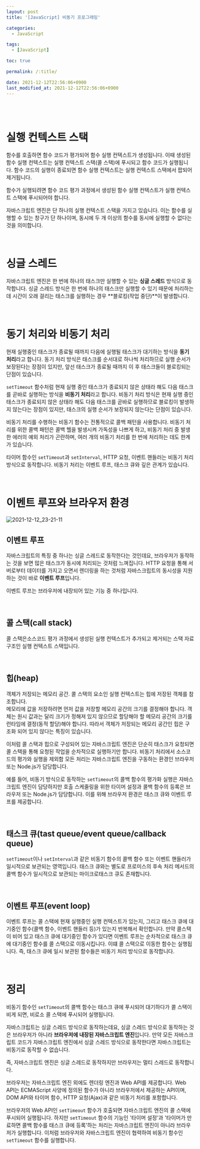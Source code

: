 ```yaml
---
layout: post
title: '[JavaScript] 비동기 프로그래밍'

categories: 
  - JavaScript

tags: 
  - [JavaScript]

toc: true

permalink: /:title/

date: 2021-12-12T22:56:06+0900
last_modified_at: 2021-12-12T22:56:06+0900
---
```


<br>
<br>

# 실행 컨텍스트 스택

함수를 호출하면 함수 코드가 평가되어 함수 실행 컨텍스트가 생성됩니다. 이때 생성된 함수 실행 컨텍스트는 실행 컨텍스트 스택(콜 스택)에 푸시되고 함수 코드가 실행됩니다. 함수 코드의 실행이 종료되면 함수 실행 컨텍스트는 실행 컨텍스트 스택에서 팝되어 제거됩니다.

함수가 실행되려면 함수 코드 평가 과정에서 생성된 함수 실행 컨텍스트가 실행 컨텍스트 스택에 푸시되어야 합니다.

자바스크립트 엔진은 단 하나의 실행 컨텍스트 스택을 가지고 있습니다. 이는 함수를 실행할 수 있는 창구가 단 하나이며, 동시에 두 개 이상의 함수를 동시에 실행할 수 없다는 것을 의미합니다. 

<br>

# 싱글 스레드 

자바스크립트 엔진은 한 번에 하나의 태스크만 실행할 수 있는 **싱글 스레드** 방식으로 동작합니다. 싱글 스레드 방식은 한 번에 하나의 태스크만 실행할 수 있기 때문에 처리하는데 시간이 오래 걸리는 태스크를 실행하는 경우 **블로킹(작업 중단)**이 발생합니다.

<br>

# 동기 처리와 비동기 처리

현재 실행중인 태스크가 종료될 때까지 다음에 실행될 태스크가 대기하는 방식을 **동기 처리**라고 합니다. 동기 처리 방식은 태스크를 순서대로 하나씩 처리하므로 실행 순서가 보장된다는 장점이 있지만, 앞선 태스크가 종료될 때까지 이 후 태스크들이 블로킹되는 단점이 있습니다.

`setTimeout` 함수처럼 현재 실행 중인 태스크가 종료되지 않은 상태라 해도 다음 태스크를 곧바로 실행하는 방식을 **비동기 처리**라고 합니다. 비동기 처리 방식은 현재 실행 중인 태스크가 종료되지 않은 상태라 해도 다음 태스크를 곧바로 실행하므로 블로킹이 발생하지 않는다는 장점이 있지만, 태스크의 실행 순서가 보장되지 않는다는 단점이 있습니다.

비동기 처리를 수행하는 비동기 함수는 전통적으로 콜백 패턴을 사용합니다. 비동기 처리를 위한 콜백 패턴은 콜백 헬을 발생시켜 가독성을 나쁘게 하고, 비동기 처리 중 발생한 에러의 예외 처리가 곤란하며, 여러 개의 비동기 처리를 한 번에 처리하는 데도 한계가 있습니다.

타이머 함수인 `setTimeout`과 `setInterval`, HTTP 요청, 이벤트 핸들러는 비동기 처리 방식으로 동작합니다. 비동기 처리는 이벤트 루프, 태스크 큐와 깊은 관계가 있습니다.

<br>

# 이벤트 루프와 브라우저 환경

![2021-12-12_23-21-11](https://user-images.githubusercontent.com/87692499/145716245-76d7f8a8-e001-4a44-95af-72c7f0e994e3.png)

## 이벤트 루프

자바스크립트의 특징 중 하나는 싱글 스레드로 동작한다는 것인데요, 브라우저가 동작하는 것을 보면 많은 태스크가 동시에 처리되는 것처럼 느껴집니다. HTTP 요청을 통해 서버로부터 데이터를 가지고 오면서 렌더링을 하는 것처럼 자바스크립트의 동시성을 지원하는 것이 바로 **이벤트 루프**입니다.

이벤트 루프는 브라우저에 내장되어 있는 기능 중 하나입니다. 

<br>

## 콜 스택(call stack)

콜 스택은소스코드 평가 과정에서 생성된 실행 컨텍스트가 추가되고 제거되는 스택 자료구조인 실행 컨텍스트 스택입니다.

<br>

## 힙(heap)

객체가 저장되는 메모리 공간. 콜 스택의 요소인 실행 컨텍스트는 힙에 저장된 객체를 참조합니다.  
메모리에 값을 저장하려면 먼저 값을 저장할 메모리 공간의 크기를 결정해야 합니다. 객체는 원시 값과는 달리 크기가 정해져 있지 않으므로 할당해야 할 메모리 공간의 크기를 런타임에 결정(동적 할당)해야 합니다. 따라서 객체가 저장되는 메모리 공간인 힙은 구조화 되어 있지 않다는 특징이 있습니다.

이처럼 콜 스택과 힙으로 구성되어 있는 자바스크립트 엔진은 단순히 태스크가 요청되면 콜 스택을 통해 요청된 작업을 순차적으로 실행하기만 합니다. 비동기 처리에서 소스코드의 평가와 실행을 제외함 모든 처리는 자바스크립트 엔진을 구동하는 환경인 브라우저 또는 Node.js가 담당합니다.

예를 들어, 비동기 방식으로 동작하는 `setTimeout`의 콜백 함수의 평가화 실행은 자바스크립트 엔진이 담당하지만 호출 스케줄링을 위한 타이머 설정과 콜백 함수의 등록은 브라우저 또는 Node.js가 담당합니다. 이를 위해 브라우저 환경은 태스크 큐와 이벤트 루프를 제공합니다.

<br>

## 태스크 큐(tast queue/event queue/callback queue)
`setTimeout`이나 `setInterval`과 같은 비동기 함수의 콜백 함수 또는 이벤트 핸들러가 일시적으로 보관되는 영역입니다. 태스크 큐와는 별도로 프로미스의 후속 처리 메서드의 콜백 함수가 일시적으로 보관되는 마이크로태스크 큐도 존재합니다.

<br>

## 이벤트 루프(event loop)

이벤트 루프는 콜 스택에 현재 실행중인 실행 컨텍스트가 있는지, 그리고 태스크 큐에 대기중인 함수(콜백 함수, 이벤트 핸들러 등)가 있는지 반복해서 확인합니다. 만약 콜스택이 비어 있고 태스크 큐에 대기중인 함수가 있다면 이벤트 루프는 순차적으로 태스크 큐에 대기중인 함수를 콜 스택으로 이동시킵니다. 이떄 콜 스택으로 이동한 함수는 실행됩니다. 즉, 태스크 큐에 일시 보관된 함수들은 비동기 처리 방식으로 동작합니다.

<br>

# 정리

비동기 함수인 `setTimeout`의 콜백 함수는 태스크 큐에 푸시되어 대기하다가 콜 스택이 비게 되면, 비로소 콜 스택에 푸시되어 실행됩니다.

자바스크립트는 싱글 스레드 방식으로 동작하는데요, 싱글 스레드 방식으로 동작하는 것은 브라우저가 아니라 **브라우저에 내장된 자바스크립트 엔진**입니다. 만약 모든 자바스크립트 코드가 자바스크립트 엔진에서 싱글 스레드 방식으로 동작한다면 자바스크립트는 비동기로 동작할 수 없습니다.

즉, 자바스크립트 엔진은 싱글 스레드로 동작하지만 브라우저는 멀티 스레드로 동작합니다.

브라우저는 자바스크립트 엔진 외에도 렌더링 엔진과 Web API를 제공합니다. Web API는 ECMAScript 사양에 정의된 함수가 아니라 브라우저에서 제공하는 API이며, DOM API와 타이머 함수, HTTP 요청(Ajax)과 같은 비동기 처리를 포함합니다.

브라우저의 Web API인 `setTimeout` 함수가 호출되면 자바스크립트 엔진의 콜 스택에 푸시되어 실행됩니다. 하지만 `setTimeout` 함수의 기능인 '타이머 설정'과 '타이머가 만료하면 콜백 함수를 태스크 큐에 등록'하는 처리는 자바스크립트 엔진이 아니라 브라우저가 실행합니다. 이처럼 브라우저와 자바스크립트 엔진이 협력하여 비동기 함수인 `setTimeout` 함수를 실행합니다.